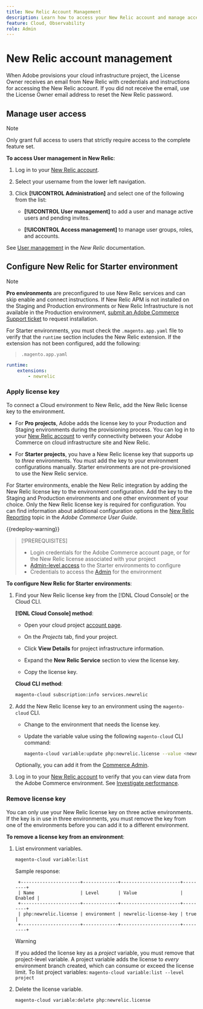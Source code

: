 ```yaml
---
title: New Relic Account Management
description: Learn how to access your New Relic account and manage access, integrations, and tool usage for your Adobe Commerce on cloud infrastructure project.
feature: Cloud, Observability
role: Admin
---
```

# New Relic account management

When Adobe provisions your cloud infrastructure project, the License Owner receives an email from New Relic with credentials and instructions for accessing the New Relic account. If you did not receive the email, use the License Owner email address to reset the New Relic password.

## Manage user access

>[!NOTE]
>
>Only grant full access to users that strictly require access to the complete feature set.

**To access User management in New Relic**:

1. Log in to your [New Relic account](https://login.newrelic.com/login).

1. Select your username from the lower left navigation.

1. Click **[!UICONTROL Administration]** and select one of the following from the list:

   - **[!UICONTROL User management]** to add a user and manage active users and pending invites.

   - **[!UICONTROL Access management]** to manage user groups, roles, and accounts.

See [User management](https://docs.newrelic.com/docs/accounts/accounts-billing/new-relic-one-user-management/user-management-ui-and-tasks/) in the _New Relic_ documentation.

## Configure New Relic for Starter environment

>[!NOTE]
>
>**Pro environments** are preconfigured to use New Relic services and can skip enable and connect instructions. If New Relic APM is not installed on the Staging and Production environments or New Relic Infrastructure is not available in the Production environment, [submit an Adobe Commerce Support ticket](https://experienceleague.adobe.com/docs/commerce-knowledge-base/kb/help-center-guide/magento-help-center-user-guide.html#submit-ticket) to request installation.

For Starter environments, you must check the `.magento.app.yaml` file to verify that the `runtime` section includes the New Relic extension. If the extension has not been configured, add the following:

> `.magento.app.yaml`

```yaml
runtime:
    extensions:
        - newrelic
```

### Apply license key

To connect a Cloud environment to New Relic, add the New Relic license key to the environment.

- For **Pro projects**, Adobe adds the license key to your Production and Staging environments during the provisioning process. You can log in to your [New Relic account](https://login.newrelic.com/login) to verify connectivity between your Adobe Commerce on cloud infrastructure site and New Relic.

- For **Starter projects**, you have a New Relic license key that supports up to _three_ environments. You must add the key to your environment configurations manually. Starter environments are not pre-provisioned to use the New Relic service.

For Starter environments, enable the New Relic integration by adding the New Relic license key to the environment configuration. Add the key to the Staging and Production environments and one other environment of your choice. Only the New Relic license key is required for configuration. You can find information about additional configuration options in the [New Relic Reporting](https://experienceleague.adobe.com/docs/commerce-admin/config/general/new-relic-reporting.html) topic in the _Adobe Commerce User Guide_.

{{redeploy-warning}}

>[!PREREQUISITES]
>
>- Login credentials for the Adobe Commerce account page, or for the New Relic license associated with your project
>- [Admin-level access](../project/user-access.md) to the Starter environments to configure
>- Credentials to access the [Admin](https://experienceleague.adobe.com/docs/commerce-admin/systems/user-accounts/permissions.html) for the environment

**To configure New Relic for Starter environments**:

1. Find your New Relic license key from the [!DNL Cloud Console] or the Cloud CLI.

   **[!DNL Cloud Console] method**:

   - Open your cloud project [account page](https://accounts.magento.cloud/user).

   - On the _Projects_ tab, find your project.

   - Click **View Details** for project infrastructure information.

   - Expand the **New Relic Service** section to view the license key.

   - Copy the license key.

   **Cloud CLI method**:

   ```bash
   magento-cloud subscription:info services.newrelic
   ```

1. Add the New Relic license key to an environment using the `magento-cloud` CLI.

   - Change to the environment that needs the license key.
   - Update the variable value using the following `magento-cloud` CLI command:

      ```bash
      magento-cloud variable:update php:newrelic.license --value <newrelic-license-key>
      ```
    
    Optionally, you can add it from the [Commerce Admin](https://experienceleague.adobe.com/docs/commerce-admin/start/reporting/new-relic-reporting.html#step-3%3A-configure-your-store).

1. Log in to your [New Relic account](https://login.newrelic.com/login) to verify that you can view data from the Adobe Commerce environment. See [Investigate performance](investigate-performance.md).

### Remove license key

You can only use your New Relic license key on three active environments. If the key is in use in three environments, you must remove the key from one of the environments before you can add it to a different environment.

**To remove a license key from an environment**:

1. List environment variables.

   ```bash
   magento-cloud variable:list
   ```

   Sample response:

   ```
    +----------------------+-------------+----------------------+---------+
    | Name                 | Level       | Value                | Enabled |
    +----------------------+-------------+----------------------+---------+
    | php:newrelic.license | environment | newrelic-license-key | true    |
    +----------------------+-------------+----------------------+---------+
   ```

   >[!WARNING]
   >
   >If you added the license key as a _project_ variable, you must remove that project-level variable. A project variable adds the license to _every_ environment branch created, which can consume or exceed the license limit. To list project variables: `magento-cloud variable:list --level project`

1. Delete the license variable.

   ```bash
   magento-cloud variable:delete php:newrelic.license
   ```
